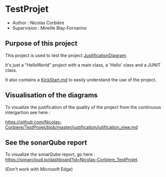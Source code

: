 # TestProjet

- Author : Nicolas Corbière
- Supervision : Mireille Blay-Fornarino

## Purpose of this project

This project is used to test the project [JustificationDiagram](https://github.com/MireilleBF/JustificationDiagram).

It's just a "HelloWorld" project with a main class, a 'Hello' class and a JUNIT class.

It also contains a [KickStart.md](https://github.com/Nicolas-Corbiere/TestProjet/blob/master/KickStart.md) to easily understand the use of the project.

## Visualisation of the diagrams

To visualize the justification of the quality of the project from the continuous intergartion see here :

https://github.com/Nicolas-Corbiere/TestProjet/blob/master/justification/jutification_view.md

## See the sonarQube report


To visualize the sonarQube report, go here : https://sonarcloud.io/dashboard?id=Nicolas-Corbiere_TestProjet.

(Don't work with Microsoft Edge)


